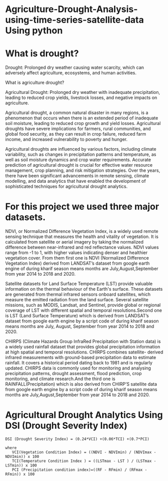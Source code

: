 # Agriculture-Drought-Analysis-using-time-series-satellite-data Using python

# What is drought?

Drought: Prolonged dry weather causing water scarcity, which can adversely affect agriculture, ecosystems, and human activities.

What is agriculture drought?

  Agricultural Drought: Prolonged dry weather with inadequate precipitation, leading to reduced crop yields, livestock losses, and negative impacts on agriculture.
  
  
  Agricultural drought, a common natural disaster in many regions, is a phenomenon that occurs when there is an extended period of inadequate soil moisture, leading to reduced crop growth and yield losses. Agricultural droughts have severe implications for farmers, rural communities, and global food security, as they can result in crop failure, reduced farm income, and increased vulnerability to poverty and hunger.
  
  
  Agricultural droughts are influenced by various factors, including climate variability, such as changes in precipitation patterns and temperature, as well as soil moisture dynamics and crop water requirements. Accurate prediction of agricultural drought is crucial for effective water resource management, crop planning, and risk mitigation strategies. Over the years, there have been significant advancements in remote sensing, climate modelling, and data analytics that have enabled the development of sophisticated techniques for agricultural drought analytics.

# For this project we used three major datasets.

NDVI, or Normalized Difference Vegetation Index, is a widely used remote sensing technique that measures the health and vitality of vegetation. It is calculated from satellite or aerial imagery by taking the normalized difference between near-infrared and red reflectance values. NDVI values range from -1 to 1, with higher values indicating denser and healthier vegetation cover. From them first one is NDVI (Normalized Difference Vegetation Index) derived from LANDSAT’s dataset from google earth engine of during kharif season means months are July,August,September from year 2014 to 2018 and 2020.


Satellite datasets for Land Surface Temperature (LST) provide valuable information on the thermal behaviour of the Earth's surface. These datasets are generated from thermal infrared sensors onboard satellites, which measure the emitted radiation from the land surface. Several satellite missions, such as MODIS, Landsat, and Sentinel, provide global or regional coverage of LST with different spatial and temporal resolutions.Second one is LST (Land Surface Temperature) which is derived from LANDSAT’s dataset from google earth engine by a script code of during kharif season means months are July, August, September from year 2014 to 2018 and 2020.


CHIRPS (Climate Hazards Group InfraRed Precipitation with Station data) is a widely used rainfall dataset that provides global precipitation information at high spatial and temporal resolutions. CHIRPS combines satellite- derived infrared measurements with ground-based precipitation data to estimate rainfall. It covers a historical period dating back to 1981 and is regularly updated. CHIRPS data is commonly used for monitoring and analysing precipitation patterns, drought assessment, flood prediction, crop monitoring, and climate research.And the third one is RAINFALL(Precipitation) which is also derived from CHIRP’S satellite data from google earth engine by a script code of during kharif season means months are July,August,September from year 2014 to 2018 and 2020.

#  Agricultural Drought Analytics Using DSI (Drought Severity Index) 
    DSI (Drought Severity Index) = (0.24*VCI) +(0.06*TCI) +(0.7*PCI)

    where
       VCI(Vegetation Condition Index) = ((NDVI - NDVImin) / (NDVImax - NDVImin)) x 100
       TCI(Temperature Condition Index ) = ((LSTmax - LST ) / (LSTmax - LSTmin)) x 100
       PCI (Precipitation condition index)=((RF - RFmin) / (RFmax - RFmin)) x 100
       
